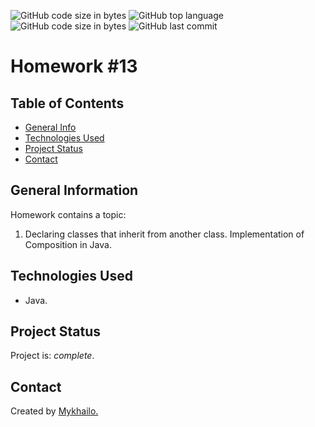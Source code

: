 ![GitHub code size in bytes](https://img.shields.io/github/languages/count/mypage-solutions/Lesson_13)
![GitHub top language](https://img.shields.io/github/languages/top/mypage-solutions/Lesson_13)
![GitHub code size in bytes](https://img.shields.io/github/languages/code-size/mypage-solutions/Lesson_13)
![GitHub last commit](https://img.shields.io/github/last-commit/mypage-solutions/Lesson_13)

# Homework #13 

## Table of Contents

- [General Info](#general-information)
- [Technologies Used](#technologies-used)
- [Project Status](#project-status)
- [Contact](#contact)

## General Information

Homework contains a topic:
1. Declaring classes that inherit from another class.
   Implementation of Composition in Java.

## Technologies Used

- Java.

## Project Status

Project is: _complete_.

## Contact

Created by [Mykhailo.](https://github.com/mypage-solutions)
